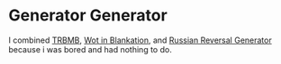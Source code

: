 # Generator Generator

I combined [TRBMB](http://trbmb.chew.pw), [Wot in Blankation](https://chew,pw/wot), and [Russian Reversal Generator](http://rr.chew.pw) because i was bored and had nothing to do.
